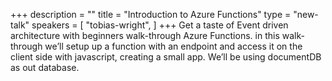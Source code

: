 +++
description = ""
title = "Introduction to Azure Functions"
type = "new-talk"
speakers = [
        "tobias-wright",
]
+++
Get a taste of Event driven architecture with beginners walk-through Azure Functions. in this walk-through we’ll setup up a function with an endpoint and access it on the client side with javascript, creating a small app. We’ll be using documentDB as out database.